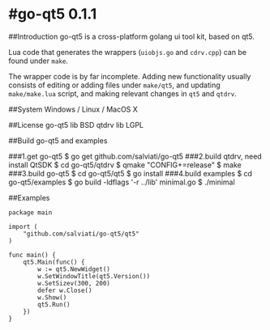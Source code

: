 #go-qt5 0.1.1
=====

##Introduction
go-qt5 is a cross-platform golang ui tool kit, based on qt5.

Lua code that generates the wrappers (`uiobjs.go` and `cdrv.cpp`) can be found under `make`.

The wrapper code is by far incomplete. Adding new functionality usually consists of editing or adding files under `make/qt5`, and updating `make/make.lua` script, and making relevant changes in `qt5` and `qtdrv`.

##System
Windows / Linux / MacOS X

##License
    go-qt5 lib BSD
    qtdrv lib LGPL

##Build go-qt5 and examples

###1.get go-qt5
    $ go get github.com/salviati/go-qt5
###2.build qtdrv, need install QtSDK
    $ cd go-qt5/qtdrv
    $ qmake "CONFIG+=release"
    $ make
###3.build go-qt5
    $ cd go-qt5/qt5
    $ go install
###4.build examples
    $ cd go-qt5/examples
    $ go build -ldflags '-r ../lib' minimal.go
    $ ./minimal

##Examples

    package main

    import (
	    "github.com/salviati/go-qt5/qt5"
    )
    
    func main() {
	    qt5.Main(func() {
		    w := qt5.NewWidget()
		    w.SetWindowTitle(qt5.Version())
		    w.SetSizev(300, 200)
		    defer w.Close()
		    w.Show()
		    qt5.Run()
	    })
    }


